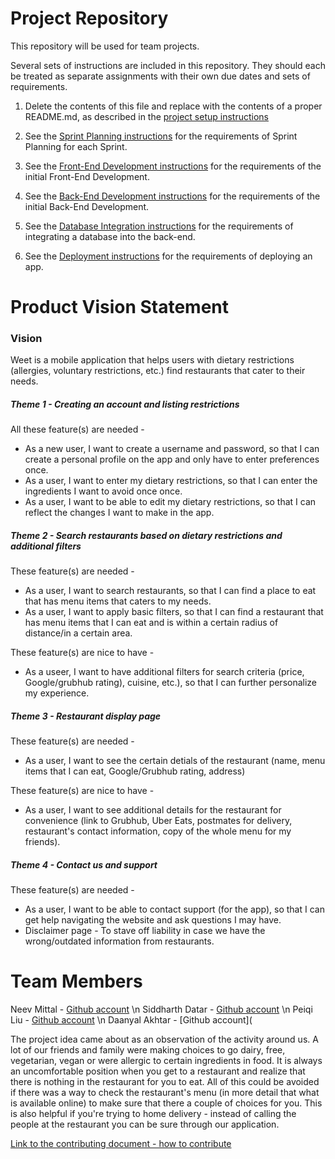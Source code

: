 # Project Repository

This repository will be used for team projects.

Several sets of instructions are included in this repository. They should each be treated as separate assignments with their own due dates and sets of requirements.

1. Delete the contents of this file and replace with the contents of a proper README.md, as described in the [project setup instructions](./instructions-1a-project-setup.md)

1. See the [Sprint Planning instructions](instructions-1b-sprint-planning.md) for the requirements of Sprint Planning for each Sprint.

1. See the [Front-End Development instructions](./instructions-2-front-end.md) for the requirements of the initial Front-End Development.

1. See the [Back-End Development instructions](./instructions-3-back-end.md) for the requirements of the initial Back-End Development.

1. See the [Database Integration instructions](./instructions-4-database.md) for the requirements of integrating a database into the back-end.

1. See the [Deployment instructions](./instructions-5-deployment.md) for the requirements of deploying an app.


# Product Vision Statement

### Vision
Weet is a mobile application that helps users with dietary restrictions (allergies, voluntary restrictions, etc.) find restaurants that cater to their needs. 

##### Theme 1 - Creating an account and listing restrictions

All these feature(s) are needed - 
* As a new user, I want to create a username and password, so that I can create a personal profile on the app and only have to enter preferences once. 
* As a user, I want to enter my dietary restrictions, so that I can enter the ingredients I want to avoid once once. 
* As a user, I want to be able to edit my dietary restrictions, so that I can reflect the changes I want to make in the app. 

##### Theme 2 - Search restaurants based on dietary restrictions and additional filters

These feature(s) are needed - 
* As a user, I want to search restaurants, so that I can find a place to eat that has menu items that caters to my needs. 
* As a user, I want to apply basic filters, so that I can find a restaurant that has menu items that I can eat and is within a certain radius of distance/in a certain area. 

These feature(s) are nice to have - 
* As a useer, I want to have additional filters for search criteria (price, Google/grubhub rating), cuisine, etc.), so that I can further personalize my experience. 

##### Theme 3 - Restaurant display page

These feature(s) are needed - 
* As a user, I want to see the certain detials of the restaurant (name, menu items that I can eat, Google/Grubhub rating, address)

These feature(s) are nice to have - 
* As a user, I want to see additional details for the restaurant for convenience (link to Grubhub, Uber Eats, postmates for delivery, restaurant's contact information, copy of the whole menu for my friends).

##### Theme 4 - Contact us and support

These feature(s) are needed - 
* As a user, I want to be able to contact support (for the app), so that I can get help navigating the website and ask questions I may have. 
* Disclaimer page - To stave off liability in case we have the wrong/outdated information from restaurants. 


# Team Members

Neev Mittal - [Github account](https://github.com/neevmittal) \n
Siddharth Datar - [Github account](https://github.com/SiddharthDatar) \n
Peiqi Liu - [Github account](https://github.com/leo20021210) \n
Daanyal Akhtar - [Github account]( 

The project idea came about as an observation of the activity around us. A lot of our friends and family were making choices to go dairy, free, vegetarian, vegan or were allergic to certain ingredients in food. It is always an uncomfortable position when you get to a restaurant and realize that there is nothing in the restaurant for you to eat. All of this could be avoided if there was a way to check the restaurant's menu (in more detail that what is available online) to make sure that there a couple of choices for you. This is also helpful if you're trying to home delivery - instead of calling the people at the restaurant you can be sure through our application. 

[Link to the contributing document - how to contribute](./CONTRIBUTING.md)
